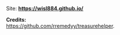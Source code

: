 Site:
<b>https://wisl884.github.io/</b>

<b>Credits:</b><br>
<a href="https://github.com/rremedyy/treasurehelper" target="_blank">https://github.com/rremedyy/treasurehelper</a>.
